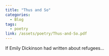 ```yaml
---
title: "Thus and So"
categories:
  - Blog
tags:
  - poetry
link: /assets/poetry/Thus-and-So.pdf
---
```

If Emily Dickinson had written about refugees...
